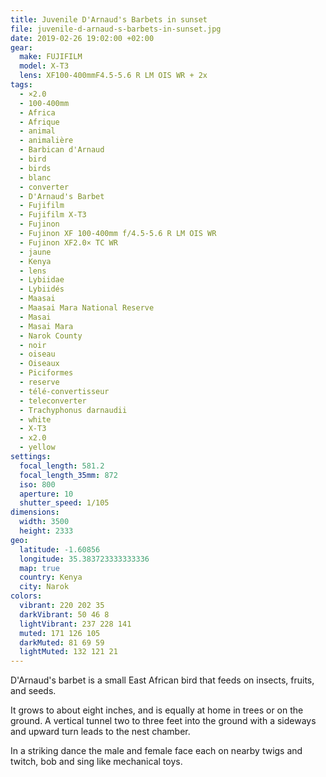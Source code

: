 ```yaml
---
title: Juvenile D'Arnaud's Barbets in sunset
file: juvenile-d-arnaud-s-barbets-in-sunset.jpg
date: 2019-02-26 19:02:00 +02:00
gear:
  make: FUJIFILM
  model: X-T3
  lens: XF100-400mmF4.5-5.6 R LM OIS WR + 2x
tags:
  - ×2.0
  - 100-400mm
  - Africa
  - Afrique
  - animal
  - animalière
  - Barbican d'Arnaud
  - bird
  - birds
  - blanc
  - converter
  - D'Arnaud's Barbet
  - Fujifilm
  - Fujifilm X-T3
  - Fujinon
  - Fujinon XF 100-400mm f/4.5-5.6 R LM OIS WR
  - Fujinon XF2.0× TC WR
  - jaune
  - Kenya
  - lens
  - Lybiidae
  - Lybiidés
  - Maasai
  - Maasai Mara National Reserve
  - Masai
  - Masai Mara
  - Narok County
  - noir
  - oiseau
  - Oiseaux
  - Piciformes
  - reserve
  - télé-convertisseur
  - teleconverter
  - Trachyphonus darnaudii
  - white
  - X-T3
  - x2.0
  - yellow
settings:
  focal_length: 581.2
  focal_length_35mm: 872
  iso: 800
  aperture: 10
  shutter_speed: 1/105
dimensions:
  width: 3500
  height: 2333
geo:
  latitude: -1.60856
  longitude: 35.383723333333336
  map: true
  country: Kenya
  city: Narok
colors:
  vibrant: 220 202 35
  darkVibrant: 50 46 8
  lightVibrant: 237 228 141
  muted: 171 126 105
  darkMuted: 81 69 59
  lightMuted: 132 121 21
---
```


D'Arnaud's barbet is a small East African bird that feeds on insects, fruits, and seeds.

It grows to about eight inches, and is equally at home in trees or on the ground. A vertical tunnel two to three feet into the ground with a sideways and upward turn leads to the nest chamber.

In a striking dance the male and female face each on nearby twigs and twitch, bob and sing like mechanical toys.
